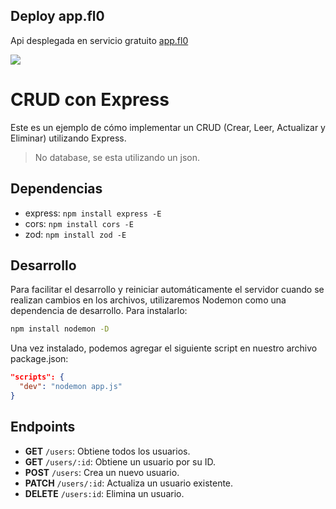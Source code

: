 
## Deploy  app.fl0
Api desplegada en servicio gratuito [app.fl0](https://express-user-crud-dev-gpgz.2.us-1.fl0.io/users)

![](https://www.sohamkamani.com/nodejs/expressjs-architecture/express-routing-logo.png)

# CRUD con Express

Este es un ejemplo de cómo implementar un CRUD (Crear, Leer, Actualizar y Eliminar) utilizando Express. 

> No database, se esta utilizando un json.
## Dependencias

- express: `npm install express -E`
- cors: `npm install cors -E`
- zod: `npm install zod -E`
## Desarrollo

Para facilitar el desarrollo y reiniciar automáticamente el servidor cuando se realizan cambios en los archivos, utilizaremos Nodemon como una dependencia de desarrollo. Para instalarlo:

```bash
npm install nodemon -D
```

Una vez instalado, podemos agregar el siguiente script en nuestro archivo package.json:

```json
"scripts": {
  "dev": "nodemon app.js"
}
```

## Endpoints

- **GET** `/users`: Obtiene todos los usuarios.
- **GET** `/users/:id`: Obtiene un usuario por su ID.
- **POST** `/users`: Crea un nuevo usuario.
- **PATCH** `/users/:id`: Actualiza un usuario existente.
- **DELETE** `/users:id`: Elimina un usuario.
